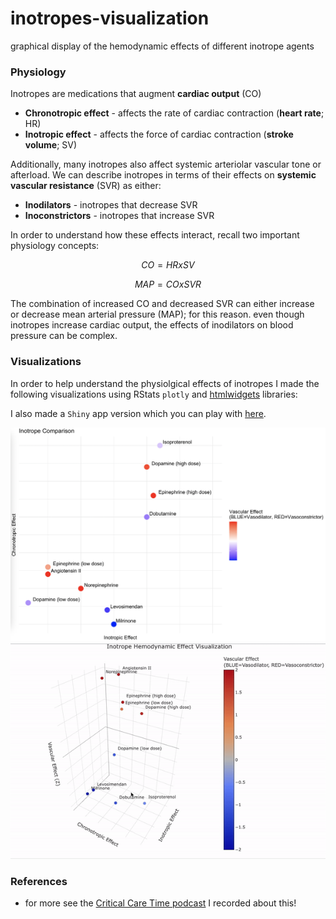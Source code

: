 # inotropes-visualization
graphical display of the hemodynamic effects of different inotrope agents

### Physiology
Inotropes are medications that augment **cardiac output** (CO)
- **Chronotropic effect** - affects the rate of cardiac contraction (**heart rate**; HR)
- **Inotropic effect** - affects the force of cardiac contraction (**stroke volume**; SV)

Additionally, many inotropes also affect systemic arteriolar vascular tone or afterload. We can describe inotropes in terms of their effects on **systemic vascular resistance** (SVR) as either:
- **Inodilators** - inotropes that decrease SVR
- **Inoconstrictors** - inotropes that increase SVR

In order to understand how these effects interact, recall two important physiology concepts:
```math
CO = HR x SV
```
```math
MAP = CO x SVR
```

The combination of increased CO and decreased SVR can either increase or decrease mean arterial pressure (MAP); for this reason. even though inotropes increase cardiac output, the effects of inodilators on blood pressure can be complex.


### Visualizations
In order to help understand the physiolgical effects of inotropes I made the following visualizations using RStats `plotly` and [htmlwidgets](https://www.htmlwidgets.org/) libraries:

I also made a `Shiny` app version which you can play with [here](https://nickmmark.shinyapps.io/inotropes/).


<img src="https://github.com/nickmmark/inotropes-visualization/blob/main/inotrope_heatmap_updated.png" width="1000" />

<img src="https://github.com/nickmmark/inotropes-visualization/blob/main/inotrope_3d_vis.gif" width="1000" />

### References
- for more see the [Critical Care Time podcast](https://www.criticalcaretime.com/episodes/35-inotropes) I recorded about this!
